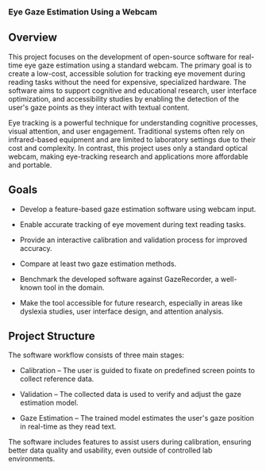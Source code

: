 ### Eye Gaze Estimation Using a Webcam
## Overview
This project focuses on the development of open-source software for real-time eye gaze estimation using a standard webcam. The primary goal is to create a low-cost, accessible solution for tracking eye movement during reading tasks without the need for expensive, specialized hardware. The software aims to support cognitive and educational research, user interface optimization, and accessibility studies by enabling the detection of the user's gaze points as they interact with textual content.

Eye tracking is a powerful technique for understanding cognitive processes, visual attention, and user engagement. Traditional systems often rely on infrared-based equipment and are limited to laboratory settings due to their cost and complexity. In contrast, this project uses only a standard optical webcam, making eye-tracking research and applications more affordable and portable.

## Goals
- Develop a feature-based gaze estimation software using webcam input.

- Enable accurate tracking of eye movement during text reading tasks.

- Provide an interactive calibration and validation process for improved accuracy.

- Compare at least two gaze estimation methods.

- Benchmark the developed software against GazeRecorder, a well-known tool in the domain.

- Make the tool accessible for future research, especially in areas like dyslexia studies, user interface design, and attention analysis.

## Project Structure
The software workflow consists of three main stages:

- Calibration – The user is guided to fixate on predefined screen points to collect reference data.

- Validation – The collected data is used to verify and adjust the gaze estimation model.

- Gaze Estimation – The trained model estimates the user's gaze position in real-time as they read text.

The software includes features to assist users during calibration, ensuring better data quality and usability, even outside of controlled lab environments.
